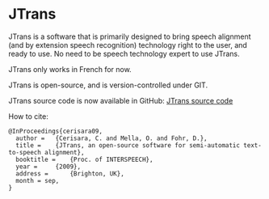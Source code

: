 <!---
.. link: 
.. description: 
.. tags: 
.. date: 2013/11/15 17:25:15
.. title: JTrans
.. slug: jtrans
-->

JTrans
==================
JTrans is a software that is primarily designed to bring speech alignment (and by extension speech recognition) technology
right to the user, and ready to use. No need to be speech technology expert to use JTrans.

JTrans only works in French for now.

JTrans is open-source, and is version-controlled under GIT.

JTrans source code is now available in GitHub:
[JTrans source code](https://github.com/synalp/jtrans)

How to cite:

    @InProceedings{cerisara09,
      author =   {Cerisara, C. and Mella, O. and Fohr, D.},
      title =    {JTrans, an open-source software for semi-automatic text-to-speech alignment},
      booktitle =    {Proc. of INTERSPEECH},
      year =     {2009},
      address =      {Brighton, UK},
      month = sep,
    }



